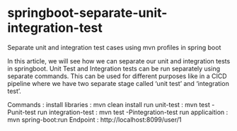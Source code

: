 # springboot-separate-unit-integration-test
Separate unit and integration test cases using mvn profiles in spring boot


In this article, we will see how we can separate our unit and integration tests in springboot. 
Unit Test and Integration tests can be run separately using separate commands. 
This can be used for different purposes like in a CICD pipeline where we have two separate stage called 
‘unit test’ and ‘integration test’.


Commands : 
install libraries    :        mvn clean install
run unit-test        :        mvn test -Punit-test
run integration-test :        mvn test -Pintegration-test
run applicaition     :        mvn spring-boot:run
Endpoint             :        http://localhost:8099/user/1 